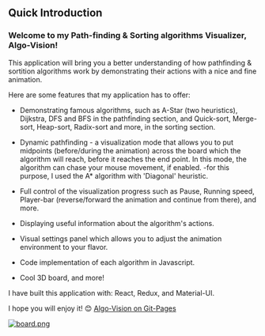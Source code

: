 ## Quick Introduction

### Welcome to my Path-finding & Sorting algorithms Visualizer, **Algo-Vision**!

This application will bring you a better understanding of how pathfinding & sortition algorithms work by
demonstrating their actions with a nice and fine animation.

Here are some features that my application has to offer:

- Demonstrating famous algorithms, such as A-Star (two heuristics), Dijkstra, DFS and BFS in the pathfinding section,
  and Quick-sort, Merge-sort, Heap-sort, Radix-sort and more, in the sorting section.

- Dynamic pathfinding - a visualization mode that allows you to put midpoints (before/during the animation) across the board which the
  algorithm will reach, before it reaches the end point. In this mode, the algorithm can chase your mouse movement, if enabled.
  -for this purpose, I used the A\* algorithm with 'Diagonal' heuristic.

- Full control of the visualization progress such as Pause, Running speed, Player-bar (reverse/forward the animation and continue from there), and more.

- Displaying useful information about the algorithm's actions.

- Visual settings panel which allows you to adjust the animation environment to your flavor.

- Code implementation of each algorithm in Javascript.

- Cool 3D board, and more!

I have built this application with: React, Redux, and Material-UI.

I hope you will enjoy it! :blush: [Algo-Vision on Git-Pages](https://eliya-shalom.github.io/Algo-Vision/)

[![board.png](https://i.postimg.cc/k561w0Rw/board.png)](https://postimg.cc/mc4yg6wF)
